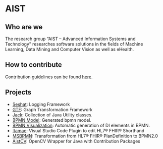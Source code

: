# AIST

## Who are we

The research group “AIST – Advanced Information Systems and Technology” researches software solutions in the fields of Machine Learning, Data Mining and Computer Vision as well as eHealth.

## How to contribute

Contribution guidelines can be found [here](CONTRIBUTING.md).

## Projects

- [Seshat](seshat/): Logging Framework
- [GTF](GTF/): Graph Transformation Framework
- [Jack](jack/): Collection of Java Utility classes.
- [BPMN Model](bpmn-model/): Generated bpmn model.
- [BPMN Visualization](bpmn-viz/): Automatic generation of DI elements in BPMN.
- [Itamae](https://github.com/FHOOEAIST/Itamae): Visual Studio Code Plugin to edit HL7® FHIR® Shorthand
- [MSBPMN](https://fhooeaist.github.io/MSBPMN/): Transformation from HL7® FHIR® PlanDefinition to BPMN2.0
- [AistCV](https://fhooeaist.github.io/aistcv/): OpenCV Wrapper for Java with Contribution Packages
